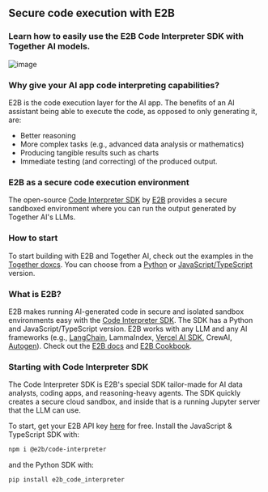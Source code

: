## Secure code execution with E2B

### Learn how to easily use the E2B Code Interpreter SDK with Together AI models.


![image](https://github.com/tizkovatereza/Together-and-E2B/assets/135881365/f7ef5d64-27ba-4c2f-9b13-c5383bab86ce)

### Why give your AI app code interpreting capabilities?

E2B is the code execution layer for the AI app. The benefits of an AI assistant being able to execute the code, as opposed to only generating it, are:

- Better reasoning
- More complex tasks (e.g., advanced data analysis or mathematics)
- Producing tangible results such as charts
- Immediate testing (and correcting) of the produced output.

### E2B as a secure code execution environment

The open-source [Code Interpreter SDK](https://github.com/e2b-dev/code-interpreter) by [E2B](https://e2b.dev/docs) provides a secure sandboxed environment where you can run the output generated by Together AI's LLMs. 


### How to start

To start building with E2B and Together AI, check out the examples in the [Together doxcs](https://docs.together.ai/docs). You can choose from a [Python](LINK_HERE) or [JavaScript/TypeScript](LINK_HERE) version.


### What is E2B?

E2B makes running AI-generated code in secure and isolated sandbox environments easy with the [Code Interpreter SDK](https://github.com/e2b-dev/code-interpreter). The SDK has a Python and JavaScript/TypeScript version.
E2B works with any LLM and any AI frameworks (e.g., [LangChain](https://github.com/e2b-dev/e2b-cookbook/tree/main/examples/langchain-python), LammaIndex, [Vercel AI SDK](https://github.com/e2b-dev/e2b-cookbook/tree/main/examples/nextjs-code-interpreter), CrewAI, [Autogen](https://github.com/e2b-dev/e2b-cookbook/tree/main/examples/e2b_autogen)).
Check out the [E2B docs](https://e2b.dev/docs) and [E2B Cookbook](https://github.com/e2b-dev/e2b-cookbook/tree/main).


### Starting with Code Interpreter SDK
The Code Interpreter SDK is E2B's special SDK tailor-made for AI data analysts, coding apps, and reasoning-heavy agents. The SDK quickly creates a secure cloud sandbox, and inside that is a running Jupyter server that the LLM can use.

To start, get your E2B API key [here](https://e2b.dev/docs/getting-started/api-key) for free. Install the JavaScript & TypeScript SDK with:

```sh
npm i @e2b/code-interpreter
```

and the Python SDK with:

```sh
pip install e2b_code_interpreter
```
